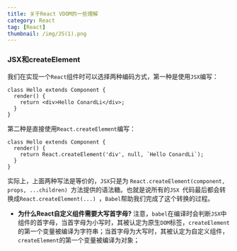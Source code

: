 ```yaml
---
title: 关于React VDOM的一些理解
category: React
tag: [React]
thumbnail: /img/JS(1).png
---
```


### JSX和createElement

我们在实现一个`React`组件时可以选择两种编码方式，第一种是使用`JSX`编写：

```
class Hello extends Component {
  render() {
    return <div>Hello ConardLi</div>;
  }
}
```

第二种是直接使用`React.createElement`编写：

```
class Hello extends Component {
  render() {
    return React.createElement('div', null, `Hello ConardLi`);
  }
}
```

实际上，上面两种写法是等价的，`JSX`只是为 `React.createElement(component, props, ...children) `方法提供的语法糖。也就是说所有的`JSX `代码最后都会转换成`React.createElement(...) `，`Babel`帮助我们完成了这个转换的过程。

* **为什么React自定义组件需要大写首字母?**  注意，`babel`在编译时会判断`JSX`中组件的首字母，当首字母为小写时，其被认定为原生`DOM`标签，`createElement`的第一个变量被编译为字符串；当首字母为大写时，其被认定为自定义组件，`createElement`的第一个变量被编译为对象；



